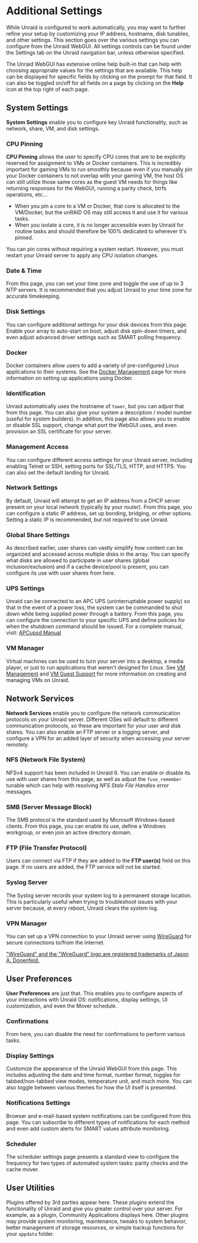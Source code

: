 # Additional Settings

While Unraid is configured to work automatically, you may want to further refine your setup by customizing your IP address, hostname, disk tunables, and other settings. This section goes over the various settings you can configure from the Unraid WebGUI. All settings controls can be found under the <navpath>Settings</navpath> tab on the Unraid navigation bar, unless otherwise specified.

The Unraid WebGUI has extensive online help built-in that can help with choosing appropriate values for the settings that are available. This help can be displayed for specific fields by clicking on the prompt for that field. It can also be toggled on/off for all fields on a page by clicking on the **Help** icon at the top right of each page.

## System Settings

**System Settings** enable you to configure key Unraid functionality, such as network, share, VM, and disk settings.

### CPU Pinning

**CPU Pinning** allows the user to specify CPU cores that are to be explicitly reserved for assignment to VMs or Docker containers. This is incredibly important for gaming VMs to run smoothly because even if you manually pin your Docker containers to not overlap with your gaming VM, the host OS can still utilize those same cores as the guest VM needs for things like returning responses for the WebGUI, running a parity check, btrfs operations, etc...

* When you pin a core to a VM or Docker, that core is allocated to the VM/Docker, but the unRAID OS may still access it and use it for various tasks.
* When you isolate a core, it is no longer accessible even by Unraid for routine tasks and should therefore be 100% dedicated to wherever it's pinned.

You can pin cores without requiring a system restart. However, you must restart your Unraid server to apply any CPU isolation changes.

### Date & Time

From this page, you can set your time zone and toggle the use of up to 3 NTP servers. It is recommended that you adjust Unraid to your time zone for accurate timekeeping.

### Disk Settings

You can configure additional settings for your disk devices from this page. Enable your array to auto-start on boot, adjust disk spin-down timers, and even adjust advanced driver settings such as SMART polling frequency.

### Docker

Docker containers allow users to add a variety of pre-configured Linux applications to their systems. See the [Docker Management](./docker-management.md) page for more information on setting up applications using Docker.

### Identification

Unraid automatically uses the hostname of `tower`, but you can adjust that from this page. You can also give your system a description / model number (useful for system builders). In addition, this page also allows you to enable or disable SSL support, change what port the WebGUI uses, and even provision an SSL certificate for your server.

### Management Access

You can configure different access settings for your Unraid server, including enabling Telnet or SSH, setting ports for SSL/TLS, HTTP, and HTTPS. You can also set the default landing for Unraid.

### Network Settings

By default, Unraid will attempt to get an IP address from a DHCP server present on your local network (typically by your router). From this page, you can configure a static IP address, set up bonding, bridging, or other options. Setting a static IP is recommended, but not required to use Unraid.

### Global Share Settings

As described earlier, user shares can vastly simplify how content can be organized and accessed across multiple disks in the array. You can specify what disks are allowed to participate in user shares (global inclusion/exclusion) and if a cache device/pool is present, you can configure its use with user shares from here.

### UPS Settings

Unraid can be connected to an APC UPS (uninterruptable power supply) so that in the event of a power loss, the system can be commanded to shut down while being supplied power through a battery. From this page, you can configure the connection to your specific UPS and define policies for when the shutdown command should be issued. For a complete manual, visit: [APCupsd Manual](http://apcupsd.org/manual/manual.html)

### VM Manager

Virtual machines can be used to turn your server into a desktop, a media player, or just to run applications that weren't designed for Linux. See [VM Management](./vm/vm-management.md) and [VM Guest Support](./vm/vm-support.md) for more information on creating and managing VMs on Unraid.

<!-- ## AFP (Apple File Protocol)

From this page you can enable user shares for use with the Apple File Protocol, allowing them to be used as valid Time Machine backup targets for your Mac OS X devices.
-->

## Network Services

**Network Services** enable you to configure the network communication protocols on your Unraid server. Different OSes will default to different communication protocols, so these are important for your user and disk shares. You can also enable an FTP server or a logging server, and configure a VPN for an added layer of security when accessing your server remotely.

### NFS (Network File System)

NFSv4 support has been included in Unraid 6. You can enable or disable its use with user shares from this page, as well as adjust the `fuse_remember` tunable which can help with resolving _NFS Stale File Handles_ error messages.

### SMB (Server Message Block)

The SMB protocol is the standard used by Microsoft Windows-based clients. From this page, you can enable its use, define a Windows workgroup, or even join an active directory domain.

### FTP (File Transfer Protocol)

Users can connect via FTP if they are added to the **FTP user(s)** field on this page. If no users are added, the FTP service will not be started.

### Syslog Server

The Syslog server records your system log to a permanent storage location. This is particularly useful when trying to troubleshoot issues with your server because, at every reboot, Unraid clears the system log.

### VPN Manager

You can set up a VPN connection to your Unraid server using [WireGuard](security/vpn.md#wireguard) for secure connections to/from the internet.

["WireGuard" and the "WireGuard" logo are registered trademarks of Jason A. Donenfeld.](https://www.wireguard.com/)

## User Preferences

**User Preferences** are just that. This enables you to configure aspects of your interactions with Unraid OS: notifications, display settings, UI customization, and even the Mover schedule.

### Confirmations

From here, you can disable the need for confirmations to perform various tasks.

### Display Settings

Customize the appearance of the Unraid WebGUI from this page. This includes adjusting the date and time format, number format, toggles for tabbed/non-tabbed view modes, temperature unit, and much more. You can also toggle between various themes for how the UI itself is presented.

### Notifications Settings

Browser and e-mail-based system notifications can be configured from this page. You can subscribe to different types of notifications for each method and even add custom alerts for SMART values attribute monitoring.

### Scheduler

The scheduler settings page presents a standard view to configure the frequency for two types of automated system tasks: parity checks and the cache mover.

<!-- ### Parity Checks (Read Checks)

The parity disk contents need to be correct for Unraid to be able to recover a failed drive successfully without any data loss or corruption. The purpose of a Parity Check is to  confirm that the data on the array data drives is consistent with that held on the parity disk(s). **Parity is updated in real-time** during normal Unraid use so one should only
expect there to be any mismatch between the parity calculated from reading the data drives and that actually present on the parity drives(s) if there have been any system events such as an unclean shutdown or if there have been write errors reported.

It is recommended that Parity Checks are run at regular intervals as part of normal system maintenance. You do not want to do this too frequently as the check can adversely affect system performance while it is running (typical frequencies used are **monthly** or **quarterly**). It is recommended that such checks are run as **non-correcting** so that
if a data drive is playing up for any reason you do not corrupt the parity. **Correcting** parity checks do have to be run if any problem has been identified (and corrected) to get parity disk contents to once again be consistent with the contents of the data drives and this can be done manually from the _Main_ page in the Unraid GUI.

#### Notes

- The only acceptable number of errors reported by a parity check is 0. If you get any other result then you need to look into why this has happened as it can compromise Unraid's ability to recover failed drives without any data corruption/loss.
- If you do not have a parity disk present in the system then this option will run a Read-Check which simply involves reading through all the data drives to ensure they can be read without error. This is still a useful maintenance function as any read errors need to be investigated as they could lead to problems later.

### Mover

**Mover** is used to handle the automated transfer of data belonging to User Shares between a cache pool and the main array. Whether it actually moves files and in which direction is controlled by the value of the _Use Cache_ setting on each share.

The Mover task is normally scheduled to run automatically in the middle of the night when the system its likely to be otherwise inactive.

#### Notes

- Mover can never move files off a cache pool as fast as a user can potentially write to it. For this reason it is typically recommended that User Shares are set to not use a cache pool during the initial load of data into a new Unraid system as this is almost certainly to be more than the cache pool can handle so the benefit is marginal at best. This option should only be enabled when the volume of data on a daily basis is likely to be less that the cache pool can handle.
- Mover will never move files that are currently open in any application. In particular this can apply to the **System** share if the **Docker** or **VM** services are not disabled as they hold files in that location open all the time they are running.
- Mover will never moves any files that are found to exist on both a cache pool and the main array. In normal use this should not happen as files are only meant to exist at one of these locations. However it can happen if the user has moved files manually between drives thus bypassing Unraid's normal handling of files for User Shares.
- Mover can be run manually by using the Mover button on the Main page in the Unraid GUI.

-->

## User Utilities

Plugins offered by 3rd parties appear here. These plugins extend the functionality of Unraid and give you greater control over your server. For example, as a plugin, Community Applications displays here. Other plugins may provide system monitoring, maintenance, tweaks to system behavior, better management of storage resources, or simple backup functions for your `appdata` folder.
